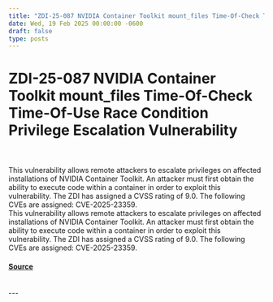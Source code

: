 ```yaml
---
title: "ZDI-25-087 NVIDIA Container Toolkit mount_files Time-Of-Check Time-Of-Use Race Condition Privilege Escalation Vulnerability"
date: Wed, 19 Feb 2025 00:00:00 -0600
draft: false
type: posts
---
```

# ZDI-25-087 NVIDIA Container Toolkit mount_files Time-Of-Check Time-Of-Use Race Condition Privilege Escalation Vulnerability

<br/>

<br/>
This vulnerability allows remote attackers to escalate privileges on affected installations of NVIDIA Container Toolkit. An attacker must first obtain the ability to execute code within a container in order to exploit this vulnerability. The ZDI has assigned a CVSS rating of 9.0. The following CVEs are assigned: CVE-2025-23359.
<br/>
This vulnerability allows remote attackers to escalate privileges on affected installations of NVIDIA Container Toolkit. An attacker must first obtain the ability to execute code within a container in order to exploit this vulnerability. The ZDI has assigned a CVSS rating of 9.0. The following CVEs are assigned: CVE-2025-23359.

#### [Source](http://www.zerodayinitiative.com/advisories/ZDI-25-087/)

<br/>
---
